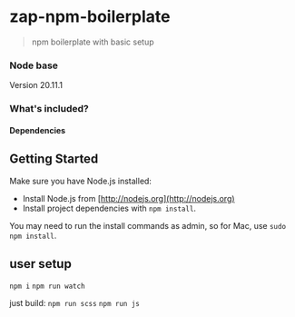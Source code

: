 # zap-npm-boilerplate

> npm boilerplate with basic setup

### Node base

Version 20.11.1

### What's included?

#### Dependencies

## Getting Started

Make sure you have Node.js installed:

- Install Node.js from [http://nodejs.org](http://nodejs.org)
- Install project dependencies with `npm install`.

You may need to run the install commands as admin, so for Mac, use `sudo npm install`.

## user setup

`npm i`
`npm run watch`

just build:
`npm run scss`
`npm run js`
